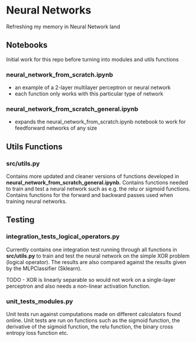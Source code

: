 # Neural Networks

Refreshing my memory in Neural Network land

## Notebooks

Initial work for this repo before turning into modules and utils functions

### neural_network_from_scratch.ipynb
- an example of a 2-layer multilayer perceptron or neural network
- each function only works with this particular type of network

### neural_network_from_scratch_general.ipynb
- expands the neural_network_from_scratch.ipynb notebook to work for feedforward networks of any size

## Utils Functions

### src/utils.py

Contains more updated and cleaner versions of functions developed in **neural_network_from_scratch_general.ipynb.** Contains functions needed to train and test a neural network such as e.g. the relu or sigmoid functions. Contains functions for the forward and backward passes used when training neural networks. 

## Testing

### integration_tests_logical_operators.py

Currently contains one integration test running through all functions in **src/utils.py** to train and test the neural network on the simple XOR problem (logical operator). The results are also compared against the results given by the MLPClassifier (Sklearn). 

TODO - XOR is linearly separable so would not work on a single-layer perceptron and also needs a non-linear activation function. 

### unit_tests_modules.py

Unit tests run against computations made on different calculators found online. Unit tests are run on functions such as the sigmoid function, the derivative of the sigmoid function, the relu function, the binary cross entropy loss function etc. 



